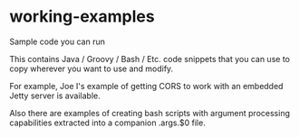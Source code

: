 # working-examples
Sample code you can run

This contains Java / Groovy / Bash / Etc. code snippets
that you can use to copy wherever you want to use and
modify.

For example, Joe I's example of getting CORS to work with
an embedded Jetty server is available.

Also there are examples of creating bash scripts with argument
processing capabilities extracted into a companion .args.$0 file.


